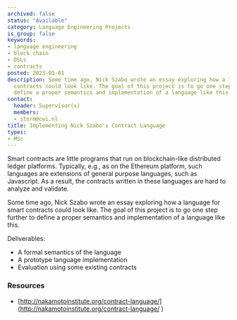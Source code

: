 ```yaml
---
archived: false
status: "Available"
category: Language Engineering Projects
is_group: false
keywords:
- language engineering
- block chain
- DSLs
- contracts
posted: 2023-01-01
description: Some time ago, Nick Szabo wrote an essay exploring how a language for smart
  contracts could look like. The goal of this project is to go one step further to
  define a proper semantics and implementation of a language like this.
contact:
  header: Supervisor(s)
  members:
  - storm@cwi.nl
title: Implementing Nick Szabo's Contract Language
types:
- MSc
---
```


Smart contracts are little programs that run on blockchain-like distributed ledger platforms. Typically, e.g., as on the Ethereum platform, such languages are extensions of general purpose languages, such as Javascript. As a result, the contracts written in these languages are hard to analyze and validate.

Some time ago, Nick Szabo wrote an essay exploring how a language for smart contracts could look like. The goal of this project is to go one step further to define a proper semantics and implementation of a language like this.

Deliverables:

- A formal semantics of the language
- A prototype language implementation
- Evaluation using some existing contracts

### Resources

- [http://nakamotoinstitute.org/contract-language/](http://nakamotoinstitute.org/contract-language/ )
